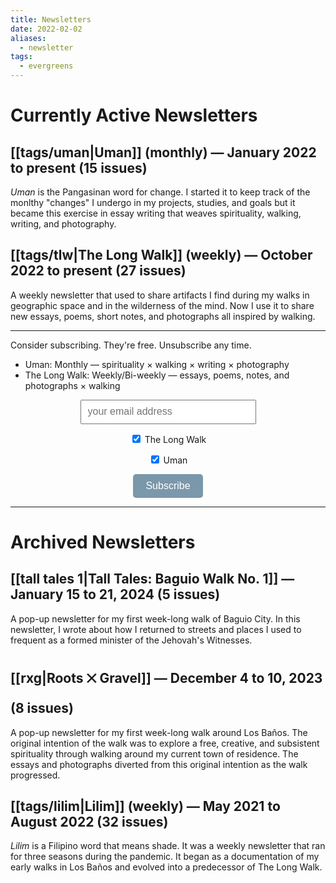 ```yaml
---
title: Newsletters
date: 2022-02-02
aliases:
  - newsletter
tags:
  - evergreens
---
```

# Currently Active Newsletters

## [[tags/uman|Uman]] (monthly) — January 2022 to present (15 issues)

*Uman* is the Pangasinan word for change. I started it to keep track of the monlthy "changes" I undergo in my projects, studies, and goals but it became this exercise in essay writing that weaves spirituality, walking, writing, and photography.

## [[tags/tlw|The Long Walk]] (weekly) — October 2022 to present (27 issues)

A weekly newsletter that used to share artifacts I find during my walks in geographic space and in the wilderness of the mind. Now I use it to share new essays, poems, short notes, and photographs all inspired by walking.

***
Consider subscribing. They're free. Unsubscribe any time.

- Uman: Monthly — spirituality × walking × writing × photography
- The Long Walk: Weekly/Bi-weekly — essays, poems, notes, and photographs × walking

<style>
	/* Style for the placeholder text */
	  ::placeholder {
      font-size: 16px;
    }
	
  /* Style for the Submit button */
    .submit-button {
      background-color: #7b97aa;
      color: white;
      padding: 10px 20px;
      font-size: 16px;
      border-radius: 5px;
      border: none;
      transition: background-color 0.3s, transform 0.2s, box-shadow 0.3s;
    }

    /* Hover effect */
    .submit-button:hover {
      background-color: #5c7f93; /* Darker color on hover */
      transform: scale(1.05); /* Scale up the button slightly */
      box-shadow: 0px 0px 10px rgba(0, 0, 0, 0.3); /* Add shadow on hover */
    }
</style>

<form method="post" action="https://list.vinceimbat.com/subscription/form" class="listmonk-form">
  <div style="text-align: center;">
    <input type="hidden" name="nonce" />
    <p>
      <input type="email" name="email" required placeholder="your email address" size="30" style="padding: 10px;">
    </p>
    <p>
      <input id="0a6da" type="checkbox" name="l" checked value="0a6da788-1056-486f-8ef7-294b14c8ba33" />
      <label for="0a6da">The Long Walk</label><br />
    </p>
    <p>
      <input id="cfd1b" type="checkbox" name="l" checked value="cfd1bff8-8bb4-4c68-b220-44bc1ad49c6d" />
      <label for="cfd1b">Uman</label><br />
    </p>
    <p>
      <input type="submit" class="submit-button" value="Subscribe">
    </p>
  </div>
</form>

***

# Archived Newsletters

## [[tall tales 1|Tall Tales: Baguio Walk No. 1]]   — January 15 to 21, 2024 (5 issues)

A pop-up newsletter for my first week-long walk of Baguio City. In this newsletter, I wrote about how I returned to streets and places I used to frequent as a formed minister of the Jehovah's Witnesses.

## [[rxg|Roots ྾ Gravel]]  — December 4 to 10, 2023 (8 issues)

A pop-up newsletter for my first week-long walk around Los Baños. The original intention of the walk was to explore a free, creative, and subsistent spirituality through walking around my current town of residence. The essays and photographs diverted from this original intention as the walk progressed.

## [[tags/lilim|Lilim]] (weekly) — May 2021 to August 2022 (32 issues)

*Lilim* is a Filipino word that means shade. It was a weekly newsletter that ran for three seasons during the pandemic. It began as a documentation of my early walks in Los Baños and evolved into a predecessor of The Long Walk.